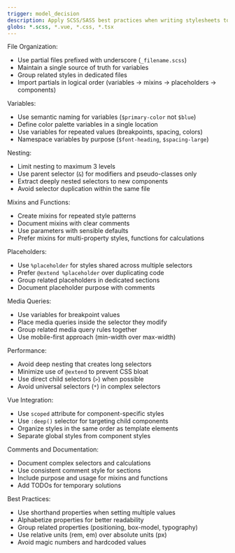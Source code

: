 ```yaml
---
trigger: model_decision
description: Apply SCSS/SASS best practices when writing stylesheets to ensure maintainability, readability, and performance. Focus on proper nesting, variable usage, mixins, and organization for consistent styling across the application.
globs: *.scss, *.vue, *.css, *.tsx
---
```


File Organization:
- Use partial files prefixed with underscore (`_filename.scss`)
- Maintain a single source of truth for variables
- Group related styles in dedicated files
- Import partials in logical order (variables → mixins → placeholders → components)

Variables:
- Use semantic naming for variables (`$primary-color` not `$blue`)
- Define color palette variables in a single location
- Use variables for repeated values (breakpoints, spacing, colors)
- Namespace variables by purpose (`$font-heading`, `$spacing-large`)

Nesting:
- Limit nesting to maximum 3 levels
- Use parent selector (`&`) for modifiers and pseudo-classes only
- Extract deeply nested selectors to new components
- Avoid selector duplication within the same file

Mixins and Functions:
- Create mixins for repeated style patterns
- Document mixins with clear comments
- Use parameters with sensible defaults
- Prefer mixins for multi-property styles, functions for calculations

Placeholders:
- Use `%placeholder` for styles shared across multiple selectors
- Prefer `@extend %placeholder` over duplicating code
- Group related placeholders in dedicated sections
- Document placeholder purpose with comments

Media Queries:
- Use variables for breakpoint values
- Place media queries inside the selector they modify
- Group related media query rules together
- Use mobile-first approach (min-width over max-width)

Performance:
- Avoid deep nesting that creates long selectors
- Minimize use of `@extend` to prevent CSS bloat
- Use direct child selectors (`>`) when possible
- Avoid universal selectors (`*`) in complex selectors

Vue Integration:
- Use `scoped` attribute for component-specific styles
- Use `:deep()` selector for targeting child components
- Organize styles in the same order as template elements
- Separate global styles from component styles

Comments and Documentation:
- Document complex selectors and calculations
- Use consistent comment style for sections
- Include purpose and usage for mixins and functions
- Add TODOs for temporary solutions

Best Practices:
- Use shorthand properties when setting multiple values
- Alphabetize properties for better readability
- Group related properties (positioning, box-model, typography)
- Use relative units (rem, em) over absolute units (px)
- Avoid magic numbers and hardcoded values